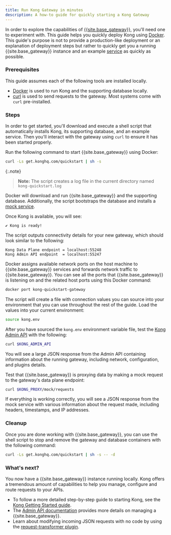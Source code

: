 ```yaml
---
title: Run Kong Gateway in minutes
description: A how-to guide for quickly starting a Kong Gateway
---
```


In order to explore the capabilities of [{{site.base_gateway}}](/gateway/latest/), 
you'll need one to experiment with. This guide helps you quickly deploy Kong 
using [Docker](https://docs.docker.com/get-started/overview/). This guide's purpose is not to provide a production-like deployment or an explanation of deployment steps but rather to quickly get you a running {{site.base_gateway}} instance and an example [service](/gateway/latest/admin-api/#service-object) as quickly as possible.

### Prerequisites

This guide assumes each of the following tools are installed locally. 
* [Docker](https://docs.docker.com/get-docker/) is used to run Kong and the supporting database locally. 
* [curl](https://curl.se/) is used to send requests to the gateway. Most systems come with `curl` pre-installed.

### Steps 

In order to get started, you'll download and execute a shell script that automatically installs Kong, its supporting database, and an example service.
Then you'll interact with the gateway using `curl` to ensure it has been started properly.

Run the following command to start {{site.base_gateway}} using Docker:

```sh
curl -Ls get.konghq.com/quickstart | sh -s
```

{:.note}
> **Note:** The script creates a log file in the current directory named `kong-quickstart.log`

Docker will download and run {{site.base_gateway}} and the supporting database. Additionally,
the script bootstraps the database and installs a [mock service](https://mockbin.org/).

Once Kong is available, you will see:

```text
✔ Kong is ready!
```

The script outputs connectivity details for your new gateway, which should look similar to the following:

```text
Kong Data Plane endpoint = localhost:55248
Kong Admin API endpoint  = localhost:55247
```

Docker assigns available network ports on the host machine to {{site.base_gateway}} services and forwards 
network traffic to {{site.base_gateway}}. You can see all the ports that {{site.base_gateway}} is listening on and the related host ports 
using this Docker command:

```sh
docker port kong-quickstart-gateway
```

The script will create a file with connection values you can source into your environment
that you can use throughout the rest of the guide. Load the values into your current environment: 

```sh
source kong.env
```

After you have sourced the `kong.env` environment variable file, 
test the [Kong Admin API](/gateway/latest/admin-api/) with the following:

```sh
curl $KONG_ADMIN_API
```

You will see a large JSON response from the Admin API containing information about the running gateway, 
including network, configuration, and plugins details.

Test that {{site.base_gateway}} is proxying data by making a mock request to the gateway's data plane endpoint:

```sh
curl $KONG_PROXY/mock/requests
```

If everything is working correctly, you will see a JSON response from the mock service with various 
information about the request made, including headers, timestamps, and IP addresses.

### Cleanup

Once you are done working with {{site.base_gateway}}, you can use the shell script to stop and 
remove the gateway and database containers with the following command:

```sh
curl -Ls get.konghq.com/quickstart | sh -s -- -d
```

### What's next?

You now have a {{site.base_gateway}} instance running locally. Kong offers a tremendous amount of capabilities
to help you manage, configure and route requests to your APIs.

* To follow a more detailed step-by-step guide to starting Kong, see the 
[Kong Getting Started guide](/gateway/latest/get-started/).
* The [Admin API documentation](/gateway/latest/admin-api/) 
provides more details on managing a {{site.base_gateway}}.
* Learn about modifying incoming JSON requests with no code by using the 
[request-transformer plugin](/gateway/latest/understanding-kong/how-to/request-transformations).

